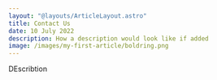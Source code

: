 ```yaml
---
layout: "@layouts/ArticleLayout.astro"
title: Contact Us
date: 10 July 2022
description: How a description would look like if added
image: /images/my-first-article/boldring.png
---
```


DEscribtion